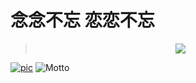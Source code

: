 # 念念不忘 恋恋不忘 
> <div align="center"> <img src="https://v2.jinrishici.com/one.svg" /> </div>
[![pic](http://api.btstu.cn/sjbz/?lx=dongman)](https://github.com/FreeL00P/)
![Motto](https://readme-typing-svg.herokuapp.com/?lines=今天你躺平了吗&center=true&size=27)

